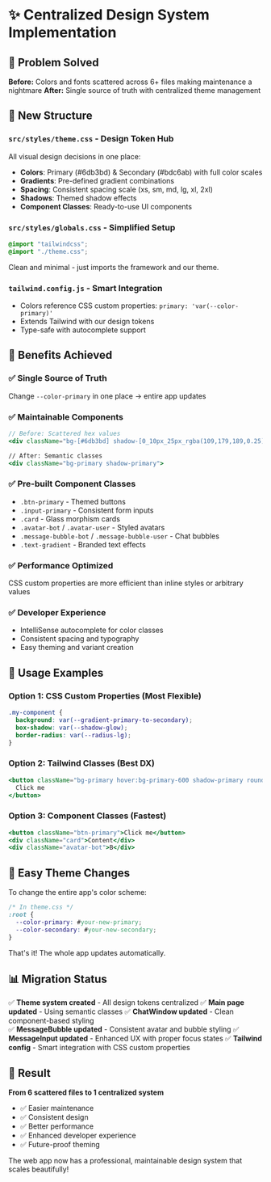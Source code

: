 # ✨ Centralized Design System Implementation

## 🎯 Problem Solved
**Before:** Colors and fonts scattered across 6+ files making maintenance a nightmare
**After:** Single source of truth with centralized theme management

## 📁 New Structure

### `src/styles/theme.css` - Design Token Hub
All visual design decisions in one place:
- **Colors**: Primary (#6db3bd) & Secondary (#bdc6ab) with full color scales
- **Gradients**: Pre-defined gradient combinations
- **Spacing**: Consistent spacing scale (xs, sm, md, lg, xl, 2xl)
- **Shadows**: Themed shadow effects
- **Component Classes**: Ready-to-use UI components

### `src/styles/globals.css` - Simplified Setup
```css
@import "tailwindcss";
@import "./theme.css";
```
Clean and minimal - just imports the framework and our theme.

### `tailwind.config.js` - Smart Integration
- Colors reference CSS custom properties: `primary: 'var(--color-primary)'`
- Extends Tailwind with our design tokens
- Type-safe with autocomplete support

## 🚀 Benefits Achieved

### ✅ **Single Source of Truth**
Change `--color-primary` in one place → entire app updates

### ✅ **Maintainable Components**
```jsx
// Before: Scattered hex values
<div className="bg-[#6db3bd] shadow-[0_10px_25px_rgba(109,179,189,0.25)]">

// After: Semantic classes
<div className="bg-primary shadow-primary">
```

### ✅ **Pre-built Component Classes**
- `.btn-primary` - Themed buttons
- `.input-primary` - Consistent form inputs  
- `.card` - Glass morphism cards
- `.avatar-bot` / `.avatar-user` - Styled avatars
- `.message-bubble-bot` / `.message-bubble-user` - Chat bubbles
- `.text-gradient` - Branded text effects

### ✅ **Performance Optimized**
CSS custom properties are more efficient than inline styles or arbitrary values

### ✅ **Developer Experience**
- IntelliSense autocomplete for color classes
- Consistent spacing and typography
- Easy theming and variant creation

## 🎨 Usage Examples

### Option 1: CSS Custom Properties (Most Flexible)
```css
.my-component {
  background: var(--gradient-primary-to-secondary);
  box-shadow: var(--shadow-glow);
  border-radius: var(--radius-lg);
}
```

### Option 2: Tailwind Classes (Best DX)
```jsx
<button className="bg-primary hover:bg-primary-600 shadow-primary rounded-lg">
  Click me
</button>
```

### Option 3: Component Classes (Fastest)
```jsx
<button className="btn-primary">Click me</button>
<div className="card">Content</div>
<div className="avatar-bot">B</div>
```

## 🔧 Easy Theme Changes

To change the entire app's color scheme:
```css
/* In theme.css */
:root {
  --color-primary: #your-new-primary;
  --color-secondary: #your-new-secondary;
}
```
That's it! The whole app updates automatically.

## 📊 Migration Status

✅ **Theme system created** - All design tokens centralized
✅ **Main page updated** - Using semantic classes
✅ **ChatWindow updated** - Clean component-based styling  
✅ **MessageBubble updated** - Consistent avatar and bubble styling
✅ **MessageInput updated** - Enhanced UX with proper focus states
✅ **Tailwind config** - Smart integration with CSS custom properties

## 🎉 Result

**From 6 scattered files to 1 centralized system**
- ✅ Easier maintenance
- ✅ Consistent design
- ✅ Better performance  
- ✅ Enhanced developer experience
- ✅ Future-proof theming

The web app now has a professional, maintainable design system that scales beautifully!
